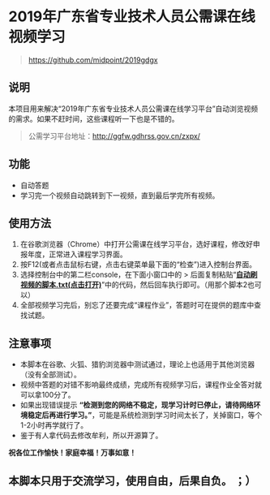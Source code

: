 # 2019年广东省专业技术人员公需课在线视频学习
>https://github.com/midpoint/2019gdgx

## 说明
本项目用来解决“2019年广东省专业技术人员公需课在线学习平台”自动浏览视频的需求。如果不赶时间，这些课程听一下也是不错的。
>公需学习平台地址：http://ggfw.gdhrss.gov.cn/zxpx/

## 功能
  - 自动答题
  - 学习完一个视频自动跳转到下一视频，直到最后学完所有视频。
  
## 使用方法
1. 在谷歌浏览器（Chrome）中打开公需课在线学习平台，选好课程，修改好申报年度，正常进入课程学习界面。
2. 按F12(或者点击鼠标右键，点击右键菜单最下面的“检查”)进入控制台界面。
3. 选择控制台中的第二栏console，在下面小窗口中的 > 后面复制粘贴“**[自动刷视频的脚本.txt(点击打开)](https://github.com/midpoint/2019gdgx/raw/master/%E8%87%AA%E5%8A%A8%E5%88%B7%E8%A7%86%E9%A2%91%E7%9A%84%E8%84%9A%E6%9C%AC.txt)**”中的代码，然后回车执行即可。（用那个脚本2也可以）
4. 全部视频学习完后，别忘了还要完成“课程作业”，答题时可在提供的题库中查找试题。

## 注意事项
  - 本脚本在谷歌、火狐、猎豹浏览器中测试通过，理论上也适用于其他浏览器（没有全部测试）。
  - 视频中答题的对错不影响最终成绩，完成所有视频学习后，课程作业全答对就可以拿100分了。
  - 如果出现错误提示 **“检测到您的网络不稳定，现学习计时已停止，请待网络环境稳定后再进行学习。”**，可能是系统检测到学习时间太长了，关掉窗口，等个1-2小时再学就行了。
  - 鉴于有人拿代码去修改牟利，所以开源算了。
  

**祝各位工作愉快！家庭幸福！万事如意！**

## 本脚本只用于交流学习，使用自由，后果自负。  ；）  
